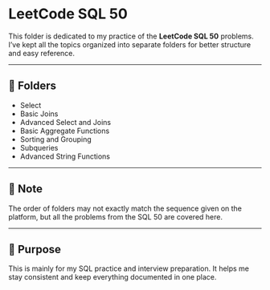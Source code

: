 # LeetCode SQL 50

This folder is dedicated to my practice of the **LeetCode SQL 50** problems.  
I’ve kept all the topics organized into separate folders for better structure and easy reference.

---

## 📂 Folders
- Select  
- Basic Joins  
- Advanced Select and Joins  
- Basic Aggregate Functions  
- Sorting and Grouping  
- Subqueries  
- Advanced String Functions  

---

## 📝 Note
The order of folders may not exactly match the sequence given on the platform, but all the problems from the SQL 50 are covered here.

---

## 🚀 Purpose
This is mainly for my SQL practice and interview preparation. It helps me stay consistent and keep everything documented in one place.
